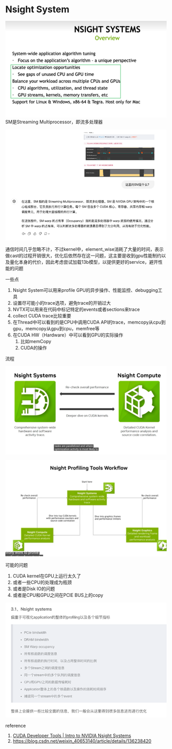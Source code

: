 

# Nsight System

![image-20241109162901995](./20241109-nsight.assets/image-20241109162901995.png)SM是Streaming Multiprocessor，即流多处理器

![image-20241111234331145](./20241109-nsight.assets/image-20241111234331145.png)







通信时间几乎忽略不计，不过kernel中，element_wise消耗了大量的时间，表示做cast的过程开销很大，优化后依然存在这一问题，这主要是收到gpu性能制约以及量化本身的代价，因此考虑尝试加载13b模型，以提供更好的service，避开性能的问题



一些点

1. Nsight System可以用来profile GPU的异步操作、性能监控、debugging工具
2. 设置尽可能小的trace选项，避免trace的开销过大
3. NVTX可以用来在代码中标记特定的events或者sections来trace
4. collect CUDA trace比较重要
5. 在Thread中可以看到的是CPU中调用CUDA API的trace，memcopy从cpu到gpu，memcopy从gpu到cpu，memfree等
6. 在CUDA HW（Hardware）中可以看到GPU的实际操作
   1. 比如memCopy
   2. CUDA的操作

流程

![image-20241112002259950](./20241109-nsight.assets/image-20241112002259950.png)



![image-20241112002158964](./20241109-nsight.assets/image-20241112002158964.png)

可能的问题

1. CUDA kernel在GPU上运行太久了
2. 或者一些CPU的处理成为瓶颈
3. 或者是Disk IO的问题
4. 或者是CPU和GPU之间在PCIE BUS上的copy

![image-20241112004605103](./20241109-nsight.assets/image-20241112004605103.png)











reference

1. [CUDA Developer Tools | Intro to NVIDIA Nsight Systems](https://www.youtube.com/watch?v=dUDGO66IadU)
2. https://blog.csdn.net/weixin_40653140/article/details/136238420